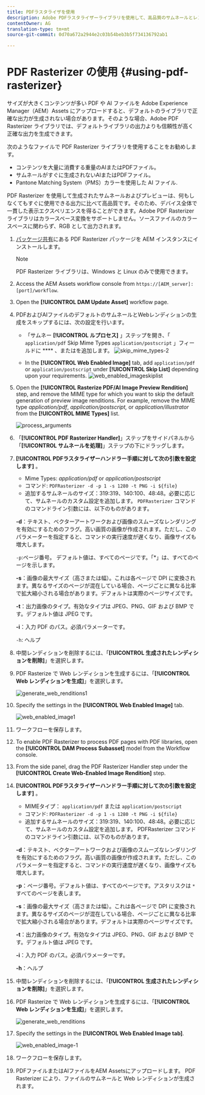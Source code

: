 ```yaml
---
title: PDFラスタライザを使用
description: Adobe PDFラスタライザーライブラリを使用して、高品質のサムネールとレンディションを生成します。
contentOwner: AG
translation-type: tm+mt
source-git-commit: 0d70a672a2944e2c03b54beb3b5f734136792ab1

---
```



# PDF Rasterizer の使用 {#using-pdf-rasterizer}

サイズが大きくコンテンツが多い PDF や AI ファイルを Adobe Experience Manager（AEM）Assets にアップロードすると、デフォルトのライブラリで正確な出力が生成されない場合があります。そのような場合、Adobe PDF Rasterizer ライブラリでは、デフォルトライブラリの出力よりも信頼性が高く正確な出力を生成できます。

次のようなファイルで PDF Rasterizer ライブラリを使用することをお勧めします。

* コンテンツを大量に消費する重量のAIまたはPDFファイル。
* サムネールがすぐに生成されないAIまたはPDFファイル。
* Pantone Matching System（PMS）カラーを使用した AI ファイル.

PDF Rasterizer を使用して生成されたサムネールおよびプレビューは、何もしなくてもすぐに使用できる出力に比べて高品質です。そのため、デバイス全体で一貫した表示エクスペリエンスを得ることができます。Adobe PDF Rasterizer ライブラリはカラースペース変換をサポートしません。ソースファイルのカラースペースに関わらず、RGB として出力されます。

1. [パッケージ共有](https://www.adobeaemcloud.com/content/marketplace/marketplaceProxy.html?packagePath=/content/companies/public/adobe/packages/cq640/product/assets/aem-assets-pdf-rasterizer-pkg)にある PDF Rasterizer パッケージを AEM インスタンスにインストールします。

   >[!NOTE]
   >
   >PDF Rasterizer ライブラリは、Windows と Linux のみで使用できます。

1. Access the AEM Assets workflow console from `https://[AEM_server]:[port]/workflow`.
1. Open the **[!UICONTROL DAM Update Asset]** workflow page.
1. PDFおよびAIファイルのデフォルトのサムネールとWebレンディションの生成をスキップするには、次の設定を行います。

   * 「サムネー **[!UICONTROL ルプロセス]** 」ステップを開き、「 `application/pdf` Skip Mime Types `application/postscript` 」フィールドに **** 、またはを追加します。
   ![skip_mime_types-2](assets/skip_mime_types-2.png)

   * In the **[!UICONTROL Web Enabled Image]** tab, add `application/pdf` or `application/postscript` under **[!UICONTROL Skip List]** depending upon your requirements.
   ![web_enabled_imageskiplist](assets/web_enabled_imageskiplist.png)

1. Open the **[!UICONTROL Rasterize PDF/AI Image Preview Rendition]** step, and remove the MIME type for which you want to skip the default generation of preview image renditions. For example, remove the MIME type *application/pdf*, *application/postscript,* or *application/illustrator* from the **[!UICONTROL MIME Types]** list.

   ![process_arguments](assets/process_arguments.png)

1. 「**[!UICONTROL PDF Rasterizer Handler]**」ステップをサイドパネルから「**[!UICONTROL サムネールを処理]**」ステップの下にドラッグします。
1. **[!UICONTROL PDFラスタライザーハンドラー手順に対して次の引数を設定します]** 。

   * Mime Types: *application/pdf* or *application/postscript*
   * コマンド: `PDFRasterizer -d -p 1 -s 1280 -t PNG -i ${file}`
   * 追加するサムネールのサイズ：319:319、140:100、48:48。必要に応じて、サムネールのカスタム設定を追加します。
   `PDFRasterizer` コマンドのコマンドライン引数には、以下のものがあります。

   **-d**：テキスト、ベクターアートワークおよび画像のスムーズなレンダリングを有効にするためのフラグ。高い画質の画像が作成されます。ただし、このパラメーターを指定すると、コマンドの実行速度が遅くなり、画像サイズも増大します。

   `-p`:ページ番号。 デフォルト値は、すべてのページです。「*」は、すべてのページを示します。

   **-s**：画像の最大サイズ（高さまたは幅）。これは各ページで DPI に変換されます。異なるサイズのページが混在している場合、ページごとに異なる比率で拡大縮小される場合があります。デフォルトは実際のページサイズです。

   **-t**：出力画像のタイプ。有効なタイプは JPEG、PNG、GIF および BMP です。デフォルト値は JPEG です。

   **-i**：入力 PDF のパス。必須パラメーターです。

   `-h`: ヘルプ

1. 中間レンディションを削除するには、「**[!UICONTROL 生成されたレンディションを削除]**」を選択します。
1. PDF Rasterize で Web レンディションを生成するには、「**[!UICONTROL Web レンディションを生成]**」を選択します。

   ![generate_web_renditions1](assets/generate_web_renditions1.png)

1. Specify the settings in the **[!UICONTROL Web Enabled Image]** tab.

   ![web_enabled_image1](assets/web_enabled_image1.png)

1. ワークフローを保存します。
1. To enable PDF Rasterizer to process PDF pages with PDF libraries, open the **[!UICONTROL DAM Process Subasset]** model from the Workflow console.
1. From the side panel, drag the PDF Rasterizer Handler step under the **[!UICONTROL Create Web-Enabled Image Rendition]** step.
1. **[!UICONTROL PDFラスタライザーハンドラー手順に対して次の引数を設定します]** 。

   * MIMEタイプ： `application/pdf` または `application/postscript`
   * コマンド: `PDFRasterizer -d -p 1 -s 1280 -t PNG -i ${file}`
   * 追加するサムネールのサイズ：319:319、140:100、48:48。必要に応じて、サムネールのカスタム設定を追加します。
   PDFRasterizer コマンドのコマンドライン引数には、以下のものがあります。

   **-d**：テキスト、ベクターアートワークおよび画像のスムーズなレンダリングを有効にするためのフラグ。高い画質の画像が作成されます。ただし、このパラメーターを指定すると、コマンドの実行速度が遅くなり、画像サイズも増大します。

   **-p**：ページ番号。デフォルト値は、すべてのページです。アスタリスクは `*` すべてのページを表します。

   **-s**：画像の最大サイズ（高さまたは幅）。これは各ページで DPI に変換されます。異なるサイズのページが混在している場合、ページごとに異なる比率で拡大縮小される場合があります。デフォルトは実際のページサイズです。

   **-t**：出力画像のタイプ。有効なタイプは JPEG、PNG、GIF および BMP です。デフォルト値は JPEG です。

   **-i**：入力 PDF のパス。必須パラメーターです。

   **-h**：ヘルプ

1. 中間レンディションを削除するには、「**[!UICONTROL 生成されたレンディションを削除]**」を選択します。
1. PDF Rasterize で Web レンディションを生成するには、「**[!UICONTROL Web レンディションを生成]**」を選択します。

   ![generate_web_renditions](assets/generate_web_renditions.png)

1. Specify the settings in the **[!UICONTROL Web Enabled Image tab]**.

   ![web_enabled_image-1](assets/web_enabled_image-1.png)

1. ワークフローを保存します。
1. PDFファイルまたはAIファイルをAEM Assetsにアップロードします。 PDF Rasterizer により、ファイルのサムネールと Web レンディションが生成されます。
